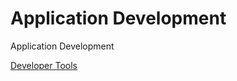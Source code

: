
# Application Development

Application Development

[Developer Tools](https://aws.amazon.com/products/developer-tools/)


